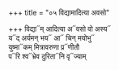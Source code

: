 +++
title = "०५ विद्यामादित्या अवसो"

+++
विद्या᳓म् आदित्या अ᳓वसो वो अस्य᳓  
य᳓द् अर्यमन् भय᳓ आ᳓ चिन् मयोभु᳓  
युष्मा᳓कम् मित्रावरुणा प्र᳓णीतौ  
प᳓रि श्व᳓भ्रेव दुरिता᳓नि वृ᳓ज्याम्